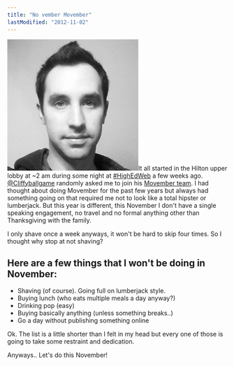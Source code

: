```yaml
---
title: "No vember Movember"
lastModified: "2012-11-02"
---
```


[![](/images/be923dfa248711e2a2ab22000a1fb84b_7-300x300.jpg "be923dfa248711e2a2ab22000a1fb84b_7")](http://instagram.com/p/RgfutSoVMF/)It all started in the Hilton upper lobby at ~2 am during some night at [#HighEdWeb](http://2012.highedweb.org/) a few weeks ago. [@Cliffyballgame](https://twitter.com/cliffyballgame) randomly asked me to join his [Movember team](http://us.movember.com/team/460525). I had thought about doing Movember for the past few years but always had something going on that required me not to look like a total hipster or lumberjack. But this year is different, this November I don't have a single speaking engagement, no travel and no formal anything other than Thanksgiving with the family.

I only shave once a week anyways, it won't be hard to skip four times. So I thought why stop at not shaving?

## Here are a few things that I won't be doing in November:

- Shaving (of course). Going full on lumberjack style.
- Buying lunch (who eats multiple meals a day anyway?)
- Drinking pop (easy)
- Buying basically anything (unless something breaks..)
- Go a day without publishing something online

Ok. The list is a little shorter than I felt in my head but every one of those is going to take some restraint and dedication.

Anyways.. Let's do this November!
